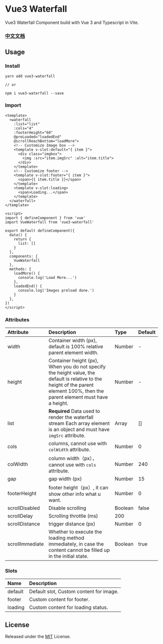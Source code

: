 # Vue3 Waterfall

Vue3 Waterfall Component build with Vue 3 and Typescript in Vite.

### [中文文档](https://github.com/seymoe/vue3-waterfall/blob/master/README-CN.md)

## Usage

### Install

```
yarn add vue3-waterfall

// or

npm i vue3-waterfall --save
```
### Import

```
<template>
  <waterfall
    :list="list"
    :cols="4"
    :footerHeight="60"
    @preLoaded="loadedEnd"
    @scrollReachBottom="loadMore">
    <!-- Customize Image box -->
    <template v-slot:default="{ item }">
      <div class="imgbox">
        <img :src="item.imgSrc" :alt="item.title">
      </div>
    </template>
    <!-- Customize footer -->
    <template v-slot:footer="{ item }">
      <span>{{ item.title }}</span>
    </template>
    <template v-slot:loading>
      <span>Loading...</span>
    </template>
  </waterfall>
</template>

<script>
import { defineComponent } from 'vue'
import VueWaterfall from 'vue3-waterfall'

export default defineComponent({
  data() {
    return {
      list: []
    }
  },
  components: {
    VueWaterfall
  },
  methods: {
    loadMore() {
      console.log('Load More...')
    },
    loadedEnd() {
      console.log('Images preload done.')
    }
  },
})
</script>
```

### Attributes

| Attribute | Description | Type | Default |
| :-----| :---- | :---- | :---- |
| width | Container width (px), default is 100% relative parent element width. | Number | - |
| height | Container height (px), When you do not specify the height value, the default is relative to the height of the parent element 100%, then the parent element must have a height. | Number | - |
| list | **Required** Data used to render the waterfall stream Each array element is an object and must have `imgSrc` attribute. | Array | [] |
| cols | columns, cannot use with `colWidth` attribute. | Number | 0 |
| colWidth | column width（px），cannot use with `cols` attribute. | Number | 240 |
| gap | gap width (px) | Number | 15 |
| footerHeight | footer height（px）, it can show other info what u want. | Number | 0 |
| scrollDisabled | Disable scrolling | Boolean | false |
| scrollDelay | Scrolling throttle (ms) | 200 |
| scrollDistance | trigger distance (px) | Number | 0 |
| scrollImmediate | Whether to execute the loading method immediately, in case the content cannot be filled up in the initial state. | Boolean | true |

### Slots

| Name | Description
| :-----| :---- |
| default | Default slot, Custom content for image. |
| footer | Custom content for footer. |
| loading | Custom content for loading status. |
## License

Released under the [MIT](LICENSE) License.